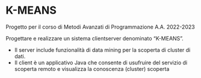 # K-MEANS
Progetto per il corso di Metodi Avanzati di Programmazione A.A. 2022-2023

Progettare e realizzare un sistema clientserver denominato “K-MEANS”.
- Il server include funzionalità di data mining per la scoperta di cluster di dati.
- Il client è un applicativo Java che consente di usufruire del servizio di scoperta remoto e visualizza la conoscenza (cluster) scoperta
